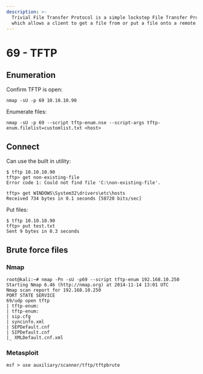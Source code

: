 ```yaml
---
description: >-
  Trivial File Transfer Protocol is a simple lockstep File Transfer Protocol
  which allows a client to get a file from or put a file onto a remote host.
---
```


# 69 - TFTP

## Enumeration

Confirm TFTP is open:

`nmap -sU -p 69 10.10.10.90`

Enumerate files:

`nmap -sU -p 69 --script tftp-enum.nse --script-args tftp-enum.filelist=customlist.txt <host>`

## Connect

Can use the built in utility:

```text
$ tftp 10.10.10.90
tftp> get non-existing-file
Error code 1: Could not find file 'C:\non-existing-file'.

tftp> get WINDOWS\System32\drivers\etc\hosts
Received 734 bytes in 0.1 seconds [58720 bits/sec]
```

Put files:

```text
$ tftp 10.10.10.90
tftp> put test.txt
Sent 9 bytes in 0.3 seconds
```

## Brute force files

### Nmap

```text
root@kali:~# nmap -Pn -sU -p69 --script tftp-enum 192.168.10.250
Starting Nmap 6.46 (http://nmap.org) at 2014-11-14 13:01 UTC
Nmap scan report for 192.168.10.250
PORT STATE SERVICE
69/udp open tftp
| tftp-enum:
| tftp-enum:
| sip.cfg
| syncinfo.xml
| SEPDefault.cnf
| SIPDefault.cnf
|_ XMLDefault.cnf.xml
```

### Metasploit

```text
msf > use auxiliary/scanner/tftp/tftpbrute
```

